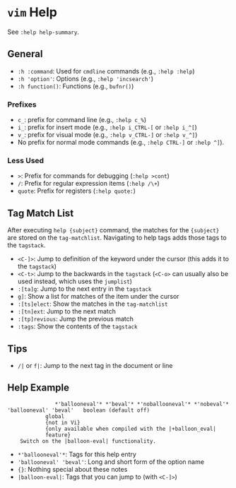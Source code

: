 # `vim` Help

See `:help help-summary`.

## General

- `:h :command`: Used for `cmdline` commands (e.g., `:help :help`)
- `:h 'option'`: Options (e.g., `:help 'incsearch'`)
- `:h function()`: Functions (e.g., `bufnr()`)

### Prefixes

- `c_`: prefix for command line (e.g., `:help c_%`)
- `i_`: prefix for insert mode (e.g., `:help i_CTRL-[` or `:help i_^[`)
- `v_`: prefix for visual mode (e.g., `:help v_CTRL-]` or `:help v_^]`)
- No prefix for normal mode commands (e.g., `:help CTRL-]` or `:help ^]`).

### Less Used

- `>`: Prefix for commands for debugging (`:help >cont`)
- `/`: Prefix for regular expression items (`:help /\+`)
- `quote`: Prefix for registers (`:help quote:`)

## Tag Match List

After executing `help {subject}` command, the matches for the `{subject}` are stored on the `tag-matchlist`. Navigating to help tags adds those tags to the `tagstack`. 

* `<C-]>`: Jump to definition of the keyword under the cursor (this adds it to the `tagstack`)
* `<C-t>`: Jump to the backwards in the `tagstack` (`<C-o>` can usually also be used instead, which uses the `jumplist`)
* `:[ta]g`: Jump to the next entry in the `tagstack`
* `g]`: Show a list for matches of the item under the cursor
* `:[ts]elect`: Show the matches in the `tag-matchlist`
* `:[tn]ext`: Jump to the next match
* `:[tp]revious`: Jump the previous match
* `:tags`: Show the contents of the `tagstack`

## Tips

* `/|` or `f|`: Jump to the next tag in the document or line

## Help Example

			       *'ballooneval'* *'beval'* *'noballooneval'* *'nobeval'*
	'ballooneval' 'beval'	boolean	(default off)
				global
				{not in Vi}
				{only available when compiled with the |+balloon_eval|
				feature}
		Switch on the |balloon-eval| functionality.

- `*'ballooneval'*`: Tags for this help entry
- `'ballooneval' 'beval'`: Long and short form of the option name
- `{}`: Nothing special about these notes
- `|balloon-eval|`: Tags that you can jump to (with `<C-]>`)

